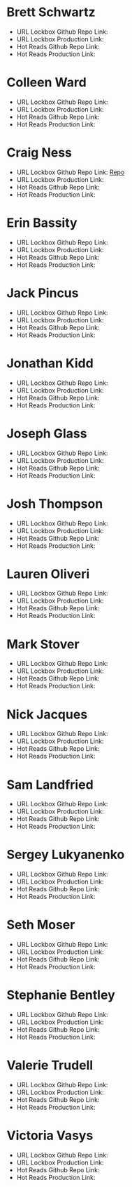 # Brett Schwartz

- URL Lockbox Github Repo Link:
- URL Lockbox Production Link: 
- Hot Reads Github Repo Link:
- Hot Reads Production Link: 

# Colleen Ward

- URL Lockbox Github Repo Link:
- URL Lockbox Production Link: 
- Hot Reads Github Repo Link:
- Hot Reads Production Link: 

# Craig Ness

- URL Lockbox Github Repo Link: [Repo](https://github.com/NessEFC/m4-final-starter)
- URL Lockbox Production Link: 
- Hot Reads Github Repo Link:
- Hot Reads Production Link: 

# Erin Bassity

- URL Lockbox Github Repo Link:
- URL Lockbox Production Link: 
- Hot Reads Github Repo Link:
- Hot Reads Production Link: 

# Jack Pincus

- URL Lockbox Github Repo Link:
- URL Lockbox Production Link: 
- Hot Reads Github Repo Link:
- Hot Reads Production Link: 

# Jonathan Kidd

- URL Lockbox Github Repo Link:
- URL Lockbox Production Link: 
- Hot Reads Github Repo Link:
- Hot Reads Production Link: 

# Joseph Glass

- URL Lockbox Github Repo Link:
- URL Lockbox Production Link: 
- Hot Reads Github Repo Link:
- Hot Reads Production Link: 

# Josh Thompson

- URL Lockbox Github Repo Link:
- URL Lockbox Production Link: 
- Hot Reads Github Repo Link:
- Hot Reads Production Link: 

# Lauren Oliveri

- URL Lockbox Github Repo Link:
- URL Lockbox Production Link: 
- Hot Reads Github Repo Link:
- Hot Reads Production Link: 

# Mark Stover

- URL Lockbox Github Repo Link:
- URL Lockbox Production Link: 
- Hot Reads Github Repo Link:
- Hot Reads Production Link: 

# Nick Jacques

- URL Lockbox Github Repo Link:
- URL Lockbox Production Link: 
- Hot Reads Github Repo Link:
- Hot Reads Production Link: 

# Sam Landfried

- URL Lockbox Github Repo Link:
- URL Lockbox Production Link: 
- Hot Reads Github Repo Link:
- Hot Reads Production Link: 

# Sergey Lukyanenko

- URL Lockbox Github Repo Link:
- URL Lockbox Production Link: 
- Hot Reads Github Repo Link:
- Hot Reads Production Link: 

# Seth Moser

- URL Lockbox Github Repo Link:
- URL Lockbox Production Link: 
- Hot Reads Github Repo Link:
- Hot Reads Production Link: 

# Stephanie Bentley

- URL Lockbox Github Repo Link:
- URL Lockbox Production Link: 
- Hot Reads Github Repo Link:
- Hot Reads Production Link: 

# Valerie Trudell

- URL Lockbox Github Repo Link:
- URL Lockbox Production Link: 
- Hot Reads Github Repo Link:
- Hot Reads Production Link: 

# Victoria Vasys

- URL Lockbox Github Repo Link:
- URL Lockbox Production Link: 
- Hot Reads Github Repo Link:
- Hot Reads Production Link: 
